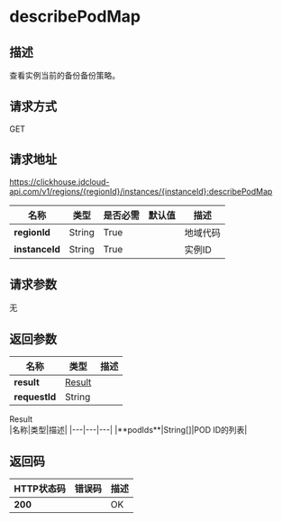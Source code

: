 # describePodMap


## 描述
查看实例当前的备份备份策略。

## 请求方式
GET

## 请求地址
https://clickhouse.jdcloud-api.com/v1/regions/{regionId}/instances/{instanceId}:describePodMap

|名称|类型|是否必需|默认值|描述|
|---|---|---|---|---|
|**regionId**|String|True| |地域代码|
|**instanceId**|String|True| |实例ID|

## 请求参数
无


## 返回参数
|名称|类型|描述|
|---|---|---|
|**result**|[Result](describepodmap#result)| |
|**requestId**|String| |

<div id="result">Result</div>
|名称|类型|描述|
|---|---|---|
|**podIds**|String[]|POD ID的列表|

## 返回码
|HTTP状态码|错误码|描述|
|---|---|---|
|**200**||OK|

